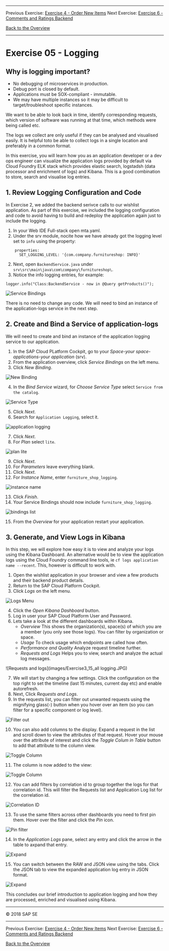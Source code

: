 - - - -
Previous Exercise: [Exercise 4 - Order New Items](../Exercise-04-Order-New-Items) Next Exercise: [Exercise 6 - Comments and Ratings Backend](../Exercise-06-Comments-and-Ratings-Backend)

[Back to the Overview](../README.md)
- - - -
# Exercise 05 - Logging

## Why is logging important?
- No debugging of microservices in production.
- Debug port is closed by default.
- Applications must be SOX-compliant - immutable.
- We may have multiple instances so it may be difficult to target/troubleshoot specific instances.

We want to be able to look back in time, identify corresponding requests, which version of software was running at that time, which methods were being called etc.

The logs we collect are only useful if they can be analysed and visualised easily. It is helpful toto be able to collect logs in a single location and preferably in a common format.

In this exercise, you will learn how you as an application developer or a dev ops engineer can visualize the application logs provided by default via Cloud Foundry ELK stack which provides elastic search, logstadsh (data processor and enrichment of logs) and Kibana. This is a good combination to store, search and visualise log entries.

## 1. Review Logging Configuration and Code

In Exercise 2, we added the backend serivce calls to our wishlist application. As part of this exercise, we included the logging configuration and code to avoid having to build and redeploy the application again just to include the logging. 

1. In your Web IDE Full-stack open mta.yaml.
2. Under the srv module, nocite how we have already got the logging level set to `info` using the property:
```
    properties: 
      SET_LOGGING_LEVEL: '{com.company.furnitureshop: INFO}'    
```
2. Next, open `BackendService.java` under  `srv\src\main\java\com\company\furnitureshop\`. 
3. Notice the info logging entries, for example:
```
logger.info("Class:BackendService - now in @Query getProducts()");
```

![Service Bindings](images/Exercise3_1b_backend_service.JPG)

There is no need to change any code. We will need to bind an instance of the application-logs service in the next step.

## 2. Create and Bind a Service of application-logs
We will need to create and bind an instance of the application logging service to our application.
1. In the SAP Cloud PLatform Cockpit, go to your _Space-your space-applications-your application_ (srv).
2. From the application overview, click _Service Bindings_ on the left menu.
3. Click _New Binding_.

![New Binding](images/Exercise3_2_service_bindings.JPG)

4. In the _Bind Service_ wizard, for _Choose Service Type_ select `Service from the catalog`.

![Service Type](images/Exercise3_3_service_bindings.JPG)

5. Click _Next_.
6. Search for `Application Logging`, select it.

![application logging](images/Exercise3_4_service_bindings.JPG)

7. Click _Next_.
8. For _Plan_ select `lite`.

![plan lite](images/Exercise3_5_service_bindings.JPG)

9. Click _Next_.
10. For _Parameters_ leave everything blank.
11. Click _Next_.
12. For _Instance Name_, enter `furniture_shop_logging`.

![instance name](images/Exercise3_6_service_bindings.JPG)

13. Click _Finish_.
14. Your Service Bindings should now include `furniture_shop_logging`.

![bindings list](images/Exercise3_7_service_bindings.JPG)

15. From the _Overview_ for your application restart your application.

## 3. Generate, and View Logs in Kibana
In this step, we will explore how easy it is to view and analyze your logs using the Kibana Dashboard. An alternative would be to view the application logs using the Cloud Foundry command line tools, ie `cf logs application name --recent`. This, however is difficult to work with.

1. Open the wishlist application in your browser and view a few products and their backend product details.
2. Return to the SAP Cloud Platform Cockpit.
3. Click _Logs_ on the left menu.

![Logs Menu](images/Exercise3_8_logging.JPG)

4. Click the _Open Kibana Dashboard_ button.
5. Log in user your SAP Cloud Platform User and Password.
6. Lets take a look at the different dashboards within Kibana.
   - _Overview_
     This shows the organization(s), space(s) of which you are a member (you        only see those logs). You can filter by organization or space. 
   - _Usage_ 
     To check usage which endpoints are called how often.
   - _Performance and Quality_
     Analyze request timeline further.
   - _Requests and Logs_
     Helps you to view, search and analyze the actual log messages.
     
![Requests and logs](images/Exercise3_15_all logging.JPG)

7. We will start by changing a few settings. Click the configuration on the top right to set the timeline (last 15 minutes, current day etc) and enable autorefresh.
8. Next, Click _Requests and Logs_.
9. In the requests list, you can filter out unwanted requests using the mignifying glass(-) button when you hover over an item (so you can filter for a specific component or log level).

![Filter out](images/Exercise3_19_filter_out.JPG)

10. You can also add columns to the display. Expand a request in the list and scroll down to view the attributes of that request. Hover your mouse over the attribute of interest and click the _Toggle Colum in Table_ button to add that attribute to the column view.

![Toggle Column](images/Exercise3_11_toggle%20column1.JPG)

11. The column is now added to the view:

![Toggle Column](images/Exercise3_12_toggle%20column2.JPG)

12. You can add filters by correlation id to group together the logs for that correlation id. This will filter the Requests list and Application Log list for the correlation id. 

![Correlation ID](images/Exercise3_18_filter_correlation_id.JPG)

13. To use the same filters across other dashboards you need to first pin them. Hover over the filter and click the _Pin_ icon.

![Pin filter](images/Exercise3_13_pin%20filter.JPG)

14. In the _Application Logs_ pane, select any entry and click the arrow in the table to axpand that entry.

![Expand](images/Exercise3_16_application_logs_expand.JPG)

15. You can switch between the RAW and JSON view using the tabs. Click the JSON tab to view the expanded application log entry in JSON format. 

![Expand](images/Exercise3_16a_application_logs_JSON.JPGG)

This concludes our brief introduction to application logging and how they are processed, enriched and visualised using Kibana. 

- - - -
© 2018 SAP SE
- - - -
Previous Exercise: [Exercise 4 - Order New Items](../Exercise-04-Order-New-Items) Next Exercise: [Exercise 6 - Comments and Ratings Backend](../Exercise-06-Comments-and-Ratings-Backend)

[Back to the Overview](../README.md)
